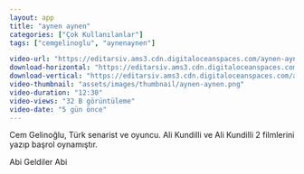 ```yaml
---
layout: app
title: "aynen aynen"
categories: ["Çok Kullanılanlar"]
tags: ["cemgelinoglu", "aynenaynen"]

video-url: "https://editarsiv.ams3.cdn.digitaloceanspaces.com/aynen-aynen-yatay.mp4"
download-horizontal: "https://editarsiv.ams3.cdn.digitaloceanspaces.com/aynen-aynen-yatay.mp4"
download-vertical: "https://editarsiv.ams3.cdn.digitaloceanspaces.com/aynen-aynen-dikey.mp4"
video-thumbnail: "assets/images/thumbnail/aynen-aynen.png"
video-duration: "12:30"
video-views: "32 B görüntüleme"
video-date: "5 gün önce"
---
```


Cem Gelinoğlu, Türk senarist ve oyuncu. Ali Kundilli ve Ali Kundilli 2 filmlerini yazıp başrol oynamıştır.
<!--more-->

Abi Geldiler Abi